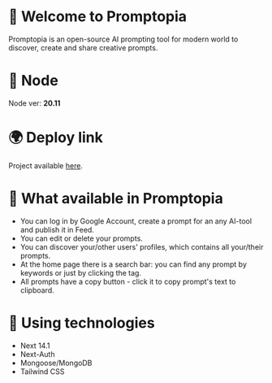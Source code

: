 # 🙌 Welcome to Promptopia

Promptopia is an open-source AI prompting tool for modern world to discover, create and share creative prompts.

# 📑 Node

Node ver: **20.11**

# 🌍 Deploy link

Project available [here](https://promptopia-teal-three.vercel.app/).

# 🎲 What available in Promptopia

<ul>
    <li>You can log in by Google Account, create a prompt for an any AI-tool and publish it in Feed.</li>
    <li>You can edit or delete your prompts.</li>
    <li>You can discover your/other users' profiles, which contains all your/their prompts.</li>
    <li>At the home page there is a search bar: you can find any prompt by keywords or just by clicking the tag.</li>
    <li>All prompts have a copy button - click it to copy prompt's text to clipboard.</li>
</ul>

# 🧰 Using technologies

<ul>
<li>Next 14.1</li>
<li>Next-Auth</li>
<li>Mongoose/MongoDB</li>
<li>Tailwind CSS</li>
</ul>